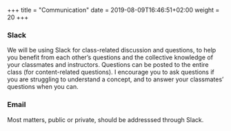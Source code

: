 +++
title = "Communication"
date =  2019-08-09T16:46:51+02:00
weight = 20
+++

### Slack
We will be using Slack for class-related discussion and questions, to help you benefit from each other’s questions and the collective knowledge of your classmates and instructors. Questions can be posted to the entire class (for content-related questions). I encourage you to ask questions if you are struggling to understand a concept, and to answer your classmates’ questions when you can.

### Email
Most matters, public or private, should be addresssed through Slack. 
